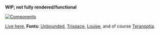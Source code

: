 **WIP; not fully rendered/functional**

[![Components](https://skillicons.dev/icons?i=astro,html,css)](https://skillicons.dev)

[Live here.](joshuasoong.studio)
**Fonts:** [Unbounded](https://unbounded.polkadot.network/), [Trispace](https://etceteratype.co/trispace), [Louise](https://velvetyne.fr/degheest/louise.html), and of course [Teranoptia](https://www.tunera.xyz/fonts/teranoptia/).